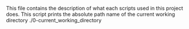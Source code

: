 This file contains the description of what each scripts used in this project does.
This script prints the absolute path name of the current working directory
./0-current_working_directory

